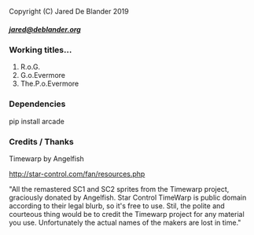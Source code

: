 Copyright (C) Jared De Blander 2019
##### jared@deblander.org
### Working titles...
1. R.o.G.
2. G.o.Evermore
3. The.P.o.Evermore
### Dependencies 
pip install arcade
### Credits / Thanks


Timewarp by Angelfish

http://star-control.com/fan/resources.php

"All the remastered SC1 and SC2 sprites from the Timewarp project, 
graciously donated by Angelfish. Star Control TimeWarp is public domain 
according to their legal blurb, so it's free to use. Stil, the polite and 
courteous thing would be to credit the Timewarp project for any material 
you use. Unfortunately the actual names of the makers are lost in time."